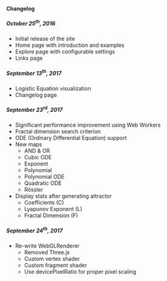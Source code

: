 #### Changelog
##### October 25<sup>th</sup>, 2016
*   Initial release of the site
*   Home page with introduction and examples
*   Explore page with configurable settings
*   Links page

##### September 13<sup>th</sup>, 2017
*   Logistic Equation visualization
*   Changelog page

##### September 23<sup>rd</sup>, 2017
*   Significant performance improvement using Web Workers
*   Fractal dimension search criterion
*   ODE (Ordinary Differential Equation) support
*   New maps
    *   AND &amp; OR
    *   Cubic ODE
    *   Exponent
    *   Polynomial
    *   Polynomial ODE
    *   Quadratic ODE
    *   Rössler
*   Display stats after generating attractor
    * Coefficients (C)
    * Lyapunov Exponent (L)
    * Fractal Dimension (F)

##### September 24<sup>th</sup>, 2017
*   Re-write WebGLRenderer
    *   Removed Three.js
    *   Custom vertex shader
    *   Custom fragment shader
    *   Use devicePixelRatio for proper pixel scaling
